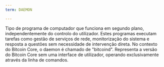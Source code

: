 ```yaml
---
term: DAEMON

---
```

Tipo de programa de computador que funciona em segundo plano, independentemente do controlo do utilizador. Estes programas executam tarefas como gestão de serviços de rede, monitorização do sistema e resposta a questões sem necessidade de intervenção direta. No contexto do Bitcoin Core, o daemon é chamado de "bitcoind". Representa a versão do Bitcoin Core sem uma interface de utilizador, operando exclusivamente através da linha de comandos.